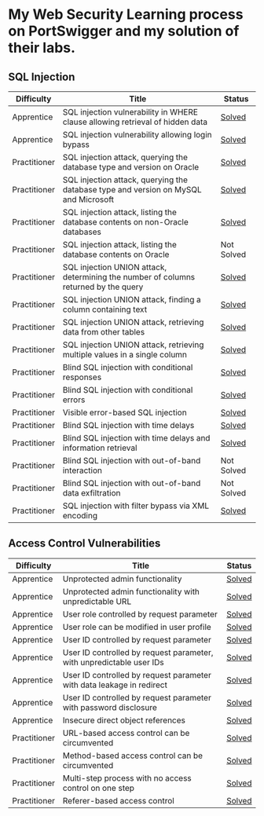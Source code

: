 # My Web Security Learning process on PortSwigger and my solution of their labs.

## SQL Injection
| **Difficulty**   | **Title**                                                                                     | **Status**   |
|------------------|-----------------------------------------------------------------------------------------------|--------------|
| Apprentice       | SQL injection vulnerability in WHERE clause allowing retrieval of hidden data                | [Solved](https://github.com/proochicken/PortSwigger/tree/main/SQL_injection#lab-sql-injection-vulnerability-in-where-clause-allowing-retrieval-of-hidden-data)       |
| Apprentice       | SQL injection vulnerability allowing login bypass                                             | [Solved](SQL_injection/README.md#lab-sql-injection-vulnerability-allowing-login-bypass)       |
| Practitioner     | SQL injection attack, querying the database type and version on Oracle                        | [Solved](https://github.com/proochicken/PortSwigger/tree/main/SQL_injection#lab-sql-injection-attack-querying-the-database-type-and-version-on-oracle) |
| Practitioner     | SQL injection attack, querying the database type and version on MySQL and Microsoft           | [Solved](https://github.com/proochicken/PortSwigger/tree/main/SQL_injection#lab-sql-injection-attack-querying-the-database-type-and-version-on-mysql-and-microsoft)       |
| Practitioner     | SQL injection attack, listing the database contents on non-Oracle databases                   | [Solved](https://github.com/proochicken/PortSwigger/tree/main/SQL_injection#lab-sql-injection-attack-listing-the-database-contents-on-non-oracle-databases)      |
| Practitioner     | SQL injection attack, listing the database contents on Oracle                                 | Not Solved   |
| Practitioner     | SQL injection UNION attack, determining the number of columns returned by the query           | [Solved](https://github.com/proochicken/PortSwigger/tree/main/SQL_injection#lab-sql-injection-union-attack-determining-the-number-of-columns-returned-by-the-query)      |
| Practitioner     | SQL injection UNION attack, finding a column containing text                                  | [Solved](https://github.com/proochicken/PortSwigger/tree/main/SQL_injection#lab-sql-injection-union-attack-finding-a-column-containing-text)   |
| Practitioner     | SQL injection UNION attack, retrieving data from other tables                                 | [Solved](https://github.com/proochicken/PortSwigger/tree/main/SQL_injection#lab-sql-injection-union-attack-retrieving-data-from-other-tables)    |
| Practitioner     | SQL injection UNION attack, retrieving multiple values in a single column                     | [Solved](https://github.com/proochicken/PortSwigger/tree/main/SQL_injection#lab-sql-injection-union-attack-retrieving-multiple-values-in-a-single-column)       |
| Practitioner     | Blind SQL injection with conditional responses                                                | [Solved](https://github.com/proochicken/PortSwigger/tree/main/SQL_injection#lab-lab-blind-sql-injection-with-conditional-responses)     |
| Practitioner     | Blind SQL injection with conditional errors                                                   | [Solved](https://github.com/proochicken/PortSwigger/tree/main/SQL_injection#lab-blind-sql-injection-with-conditional-errors)     |
| Practitioner     | Visible error-based SQL injection                                                             | [Solved](https://github.com/proochicken/PortSwigger/tree/main/SQL_injection#lab-visible-error-based-sql-injection)   |
| Practitioner     | Blind SQL injection with time delays                                                          | [Solved](https://github.com/proochicken/PortSwigger/tree/main/SQL_injection#lab-blind-sql-injection-with-time-delays)   |
| Practitioner     | Blind SQL injection with time delays and information retrieval                                | [Solved](https://github.com/proochicken/PortSwigger/tree/main/SQL_injection#lab-blind-sql-injection-with-time-delays-and-information-retrieval)   |
| Practitioner     | Blind SQL injection with out-of-band interaction                                              | Not Solved   |
| Practitioner     | Blind SQL injection with out-of-band data exfiltration                                        | Not Solved   |
| Practitioner     | SQL injection with filter bypass via XML encoding                                             | [Solved](https://github.com/proochicken/PortSwigger/tree/main/SQL_injection#lab-sql-injection-with-filter-bypass-via-xml-encoding)   |




## Access Control Vulnerabilities

| **Difficulty**   | **Title**                                                                                     | **Status**   |
|------------------|-----------------------------------------------------------------------------------------------|--------------|
| Apprentice       | Unprotected admin functionality                                                              | [Solved](https://github.com/proochicken/PortSwigger/tree/main/Access_control#lab-unprotected-admin-functionality)       |
| Apprentice       | Unprotected admin functionality with unpredictable URL                                       | [Solved](https://github.com/proochicken/PortSwigger/tree/main/Access_control#lab-unprotected-admin-functionality-with-unpredictable-url)       |
| Apprentice       | User role controlled by request parameter                                                    | [Solved](https://github.com/proochicken/PortSwigger/tree/main/Access_control#lab-user-role-controlled-by-request-parameter)       |
| Apprentice       | User role can be modified in user profile                                                    | [Solved](https://github.com/proochicken/PortSwigger/tree/main/Access_control#lab-lab-user-role-can-be-modified-in-user-profile)       |
| Apprentice       | User ID controlled by request parameter                                                      | [Solved](https://github.com/proochicken/PortSwigger/tree/main/Access_control#lab-user-id-controlled-by-request-parameter)       |
| Apprentice       | User ID controlled by request parameter, with unpredictable user IDs                         | [Solved](https://github.com/proochicken/PortSwigger/tree/main/Access_control#lab-user-id-controlled-by-request-parameter-with-unpredictable-user-ids)       |
| Apprentice       | User ID controlled by request parameter with data leakage in redirect                        | [Solved](https://github.com/proochicken/PortSwigger/tree/main/Access_control#lab-user-id-controlled-by-request-parameter-with-data-leakage-in-redirect)       |
| Apprentice       | User ID controlled by request parameter with password disclosure                             | [Solved](https://github.com/proochicken/PortSwigger/tree/main/Access_control#lab-user-id-controlled-by-request-parameter-with-password-disclosure)       |
| Apprentice       | Insecure direct object references                                                            | [Solved](https://github.com/proochicken/PortSwigger/tree/main/Access_control#lab-insecure-direct-object-references-idor)       |
| Practitioner     | URL-based access control can be circumvented                                                 | [Solved](https://github.com/proochicken/PortSwigger/tree/main/Access_control#lab-lab-url-based-access-control-can-be-circumvented)       |
| Practitioner     | Method-based access control can be circumvented                                              | [Solved](https://github.com/proochicken/PortSwigger/tree/main/Access_control#lab-lab-method-based-access-control-can-be-circumvented)       |
| Practitioner     | Multi-step process with no access control on one step                                        | [Solved](https://github.com/proochicken/PortSwigger/tree/main/Access_control#lab-multi-step-process-with-no-access-control-on-one-step)       |
| Practitioner     | Referer-based access control                                                                 | [Solved](https://github.com/proochicken/PortSwigger/tree/main/Access_control#lab-referer-based-access-control)   |




